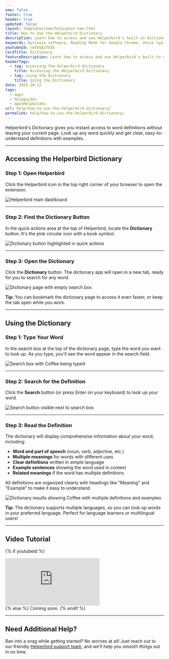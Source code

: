```yaml
---
new: false
footer: true
header: true
updated: false
layout: templates/new/help/post-new.html
title: How to Use the Helperbird Dictionary
description: Learn how to access and use Helperbird's built-in dictionary to look up word definitions, meanings, and examples. Quick access from your browser with support for multiple languages.
keywords: Dyslexia software, Reading Mode for Google Chrome, Voice typing for chrome, Text to speech for chrome, text reader, Immersive Reader, dyslexia fonts, accessibility software, dyslexia software, Helperbird for Edge, Helperbird for Firefox, Helperbird for Chrome, Opendyslexic for Chrome, OpenDyslexic, dictionary, word definitions, vocabulary
youtubeId: vwT8SAJfU3E
cardTitle: Dictionary
featureDescription: Learn how to access and use Helperbird's built-in dictionary to look up word definitions, meanings, and examples. Quick access from your browser with support for multiple languages.
headerTags:
  - tag: accessing-the-helperbird-dictionary
    title: Accessing the Helperbird Dictionary
  - tag: using-the-dictionary
    title: Using the Dictionary
date: 2025-10-12
tags:
  - apps
  - helpguides
  - appsHelpGuides
url: help/how-to-use-the-helperbird-dictionary/
permalink: help/how-to-use-the-helperbird-dictionary/
---
```


Helperbird's Dictionary gives you instant access to word definitions without leaving your current page. Look up any word quickly and get clear, easy-to-understand definitions with examples.

---

## Accessing the Helperbird Dictionary

### Step 1: Open Helperbird

Click the Helperbird icon in the top right corner of your browser to open the extension.

![Helperbird main dashboard](screenshot-1-dashboard.png)

---

### Step 2: Find the Dictionary Button

In the quick actions area at the top of Helperbird, locate the **Dictionary** button. It's the pink circular icon with a book symbol.

![Dictionary button highlighted in quick actions](screenshot-2-dictionary-button.png)

---

### Step 3: Open the Dictionary

Click the **Dictionary** button. The dictionary app will open in a new tab, ready for you to search for any word.

![Dictionary page with empty search box](screenshot-3-dictionary-page.png)

**Tip:** You can bookmark the dictionary page to access it even faster, or keep the tab open while you work.

---

## Using the Dictionary

### Step 1: Type Your Word

In the search box at the top of the dictionary page, type the word you want to look up. As you type, you'll see the word appear in the search field.

![Search box with Coffee being typed](screenshot-4-typing-word.png)

---

### Step 2: Search for the Definition

Click the **Search** button (or press Enter on your keyboard) to look up your word.

![Search button visible next to search box](screenshot-4-search-button.png)

---

### Step 3: Read the Definition

The dictionary will display comprehensive information about your word, including:

- **Word and part of speech** (noun, verb, adjective, etc.)
- **Multiple meanings** for words with different uses
- **Clear definitions** written in simple language
- **Example sentences** showing the word used in context
- **Related meanings** if the word has multiple definitions

All definitions are organized clearly with headings like "Meaning" and "Example" to make it easy to understand.

![Dictionary results showing Coffee with multiple definitions and examples](screenshot-5-results.png)

**Tip:** The dictionary supports multiple languages, so you can look up words in your preferred language. Perfect for language learners or multilingual users!

---

## Video Tutorial

{% if youtubeId %}
<div class="aspect-w-16 aspect-h-9 mt-12 mb-12">
<iframe id="videos" src="https://www.youtube-nocookie.com/embed/{{youtubeId}}" title="YouTube video player" frameborder="0" allow="accelerometer; autoplay; clipboard-write; encrypted-media; gyroscope; picture-in-picture; web-share" allowfullscreen></iframe>
</div>
{% else %}
Coming soon.
{% endif %}

---

## Need Additional Help?

Ran into a snag while getting started? No worries at all! Just reach out to our friendly [Helperbird support team](/support/), and we'll help you smooth things out in no time.

